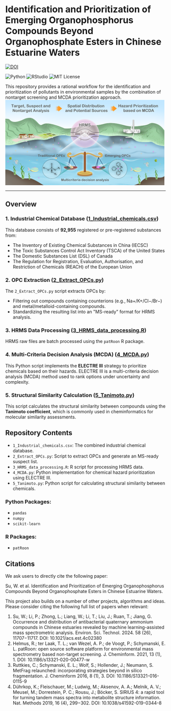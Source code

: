 # Identification and Prioritization of Emerging Organophosphorus Compounds Beyond Organophosphate Esters in Chinese Estuarine Waters
[![DOI](https://img.shields.io/badge/DOI-10.1021%2Facs.est.4c09869-blue)](https://doi.org/10.1021/acs.est.4c09869)
<p align="left">
<img src="https://img.shields.io/badge/Python-3776AB.svg?style&logo=Python&logoColor=white" alt="Python" />
<img src="https://img.shields.io/badge/RStudio-75AADB.svg?style&logo=RStudio&logoColor=white" alt="RStudio" />
<img src="https://img.shields.io/badge/license-MIT-blue.svg" alt="MIT License" />
</p>
This repository provides a rational workflow for the identification and prioritization of pollutants in environmental samples by the combination of nontarget screening and MCDA prioritization approach.

<img src="TOC.png" alt="TOC" width="500"/>

---

## Overview

### 1. **Industrial Chemical Database** ([1_Industrial_chemicals.csv](https://github.com/WestonSu/Organophosphorus/blob/main/1_Industrial_chemicals.csv))
This database consists of **92,955** registered or pre-registered substances from:
- The Inventory of Existing Chemical Substances in China (IECSC)
- The Toxic Substances Control Act Inventory (TSCA) of the United States
- The Domestic Substances List (DSL) of Canada
- The Regulation for Registration, Evaluation, Authorisation, and Restriction of Chemicals (REACH) of the European Union

### 2. **OPC Extraction** ([2_Extract_OPCs.py](https://github.com/WestonSu/Organophosphorus/blob/main/2_Extract_OPCs.py))
The `2_Extract_OPCs.py` script extracts OPCs by:
- Filtering out compounds containing counterions (e.g., Na+/K+/Cl−/Br−) and metal/metalloid-containing compounds.
- Standardizing the resulting list into an "MS-ready" format for HRMS analysis.

### 3. **HRMS Data Processing** ([3_HRMS_data_processing.R](https://github.com/WestonSu/Organophosphorus/blob/main/3_HRMS_data_processing.R))
HRMS raw files are batch processed using the `patRoon` R package.

### 4. **Multi-Criteria Decision Analysis (MCDA)** ([4_MCDA.py](https://github.com/WestonSu/Organophosphorus/blob/main/4_MCDA.py))
This Python script implements the **ELECTRE III** strategy to prioritize chemicals based on their hazards. ELECTRE III is a multi-criteria decision analysis (MCDA) method used to rank options under uncertainty and complexity.

### 5. **Structural Similarity Calculation** ([5_Tanimoto.py](https://github.com/WestonSu/Organophosphorus/blob/main/5_Tanimoto.py))
This script calculates the structural similarity between compounds using the **Tanimoto coefficient**, which is commonly used in cheminformatics for molecular similarity assessments.


## Repository Contents
- `1_Industrial_chemicals.csv`: The combined industrial chemical database.
- `2_Extract_OPCs.py`: Script to extract OPCs and generate an MS-ready suspect list.
- `3_HRMS_data_processing.R`: R script for processing HRMS data.
- `4_MCDA.py`: Python implementation for chemical hazard prioritization using ELECTRE III.
- `5_Tanimoto.py`: Python script for calculating structural similarity between chemicals.

### Python Packages:
- `pandas`
- `numpy`
- `scikit-learn`

### R Packages:
- `patRoon`

## Citations 
We ask users to directly cite the following paper:

Su, W. et al. Identification and Prioritization of Emerging Organophosphorus Compounds Beyond Organophosphate Esters in Chinese Estuarine Waters. 

This project also builds on a number of other projects, algorithms and ideas. Please consider citing the following full list of papers when relevant: 

1. Su, W.; Li, P.; Zhong, L.; Liang, W.; Li, T.; Liu, J.; Ruan, T.; Jiang, G. Occurrence and distribution of antibacterial quaternary ammonium compounds in Chinese estuaries revealed by machine learning-assisted mass spectrometric analysis. Environ. Sci. Technol. 2024. 58 (26), 11707−11717. DOI: 10.1021/acs.est.4c02380
2. Helmus, R.; ter Laak, T. L.; van Wezel, A. P.; de Voogt, P.; Schymanski, E. L. patRoon: open source software platform for environmental mass spectrometry based non-target screening. J. Cheminform. 2021, 13 (1), 1. DOI: 10.1186/s13321-020-00477-w
3. Ruttkies, C.; Schymanski, E. L.; Wolf, S.; Hollender, J.; Neumann, S. MetFrag relaunched: incorporating strategies beyond in silico fragmentation. J. Cheminform 2016, 8 (1), 3. DOI: 10.1186/S13321-016-0115-9
4. Dührkop, K.; Fleischauer, M.; Ludwig, M.; Aksenov, A. A.; Melnik, A. V.; Meusel, M.; Dorrestein, P. C.; Rousu, J.; Böcker, S. SIRIUS 4: a rapid tool for turning tandem mass spectra into metabolite structure information. Nat. Methods 2019, 16 (4), 299−302. DOI: 10.1038/s41592-019-0344-8


